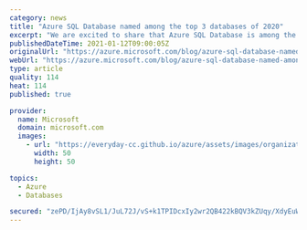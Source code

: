 ```yaml
---
category: news
title: "Azure SQL Database named among the top 3 databases of 2020"
excerpt: "We are excited to share that Azure SQL Database is among the most popular databases of 2020 according to DB-Engines, who recently announced their DBMS of the Year award. "
publishedDateTime: 2021-01-12T09:00:05Z
originalUrl: "https://azure.microsoft.com/blog/azure-sql-database-named-among-the-top-3-databases-of-2020/"
webUrl: "https://azure.microsoft.com/blog/azure-sql-database-named-among-the-top-3-databases-of-2020/"
type: article
quality: 114
heat: 114
published: true

provider:
  name: Microsoft
  domain: microsoft.com
  images:
    - url: "https://everyday-cc.github.io/azure/assets/images/organizations/microsoft.com-50x50.jpg"
      width: 50
      height: 50

topics:
  - Azure
  - Databases

secured: "zePD/IjAy8vSL1/JuL72J/vS+k1TPIDcxIy2wr2QB422kBQV3kZUqy/XdyEuWN8BiX1yXd+ASzC/zGnMy0aQoAilpTxS57fKZLG5IPtJb6KoJiFSWW3ZrXndvqSxmGt266FM45tbFDJSXQUn7B6c1+V0DbazcoLT8SRkL9bvWlXuMeWJHAG3sdyc+ZjZbdRaRPdkdxTZTfBq8mxnOLESHrOBbfSQJWNP9Qc5rT+BkmXfwIOBYnqLmIRyoBwMDrQvvsrLZHLGiyE81+NBE9yhARtHmDt3CiL5dY1RppPrxXyEXH3C+5EIn8VGBb+vnKTjzPlqQLybdo8UmmX7Giy/BL3pG3GPOFIn4HHYrX0aACA=;N0yAJ9ld5XVj6QkmERX4QA=="
---
```


